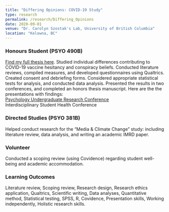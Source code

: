 ```yaml
---
title: "Differing Opinions: COVID-19 Study"
type: research
permalink: /research/Differing_Opinions
date: 2020-09-01
venue: "Dr. Carolyn Szostak's Lab, University of British Columbia"
location: "Kelowna, BC"
---
```


### Honours Student (PSYO 490B)
[Find my full thesis here](https://drive.google.com/file/d/1XuwPlYBheDrBBOwsx1D_413EhX-9G1Wf/view?usp=sharing).
Studied individual differences contributing to COVID-19 vaccine hesitancy and
conspiracy beliefs. Conducted literature reviews, compiled measures, and developed questionnaires using Qualtrics.
Created consent and debriefing forms. Considered appropriate statistical tests for analysis, and conducted data analysis. Presented the results in two conferences, and completed an honors thesis manuscript. Here are the the presentations with findings:\
[Psychology Undergraduate Research Conference](https://drive.google.com/file/d/1H3_cQqEXI-ayrUqMcpX_3JuEt053oTNw/view?usp=drive_link "Differing Opinions: COVID-19")\
Interdisciplinary Student Health Conference 

### Directed Studies (PSYO 381B)
Helped conduct research for the “Media & Climate Change” study: including literature review, data analysis, and writing an academic IMRD paper.

### Volunteer
Conducted a scoping review (using Covidence) regarding student well-being and academic accommodation.

### Learning Outcomes
Literature review, Scoping review, Research design, Research ethics application, Qualtrics,
Scientific writing, Data analyses, Quantitative method, Statistical testing, SPSS, R, Covidence, Presentation skills,
Working independently, Holistic research skills.


